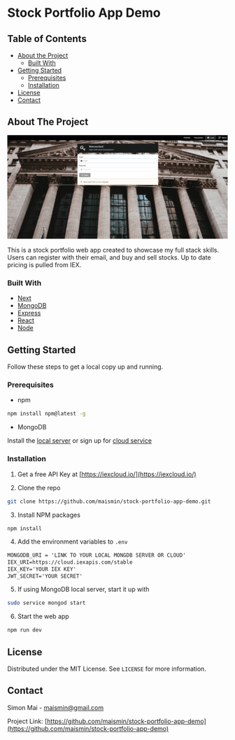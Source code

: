 # Stock Portfolio App Demo

<!-- TABLE OF CONTENTS -->

## Table of Contents

- [About the Project](#about-the-project)
  - [Built With](#built-with)
- [Getting Started](#getting-started)
  - [Prerequisites](#prerequisites)
  - [Installation](#installation)
- [License](#license)
- [Contact](#contact)

<!-- ABOUT THE PROJECT -->

## About The Project

![GIF demoing the stock portfolio web app](demo/stock-portfolio-app-demo.gif)

This is a stock portfolio web app created to showcase my full stack skills.
Users can register with their email, and buy and sell stocks. Up to date pricing
is pulled from IEX.

### Built With

- [Next](https://nextjs.org/)
- [MongoDB](https://www.mongodb.com/)
- [Express](https://expressjs.com/)
- [React](https://reactjs.org/)
- [Node](https://nodejs.org/en/)

<!-- GETTING STARTED -->

## Getting Started

Follow these steps to get a local copy up and running.

### Prerequisites

- npm

```sh
npm install npm@latest -g
```

- MongoDB

Install the
[local server](https://docs.mongodb.com/manual/administration/install-on-linux/)
or sign up for [cloud service](https://www.mongodb.com/download-center/cloud)

### Installation

1. Get a free API Key at [https://iexcloud.io/](https://iexcloud.io/)

2. Clone the repo

```sh
git clone https://github.com/maismin/stock-portfolio-app-demo.git
```

3. Install NPM packages

```sh
npm install
```

4. Add the environment variables to `.env`

```text
MONGODB_URI = 'LINK TO YOUR LOCAL MONGDB SERVER OR CLOUD'
IEX_URI=https://cloud.iexapis.com/stable
IEX_KEY='YOUR IEX KEY'
JWT_SECRET='YOUR SECRET'
```

5. If using MongoDB local server, start it up with

```sh
sudo service mongod start
```

6. Start the web app

```sh
npm run dev
```

<!-- LICENSE -->

## License

Distributed under the MIT License. See `LICENSE` for more information.

<!-- CONTACT -->

## Contact

Simon Mai - maismin@gmail.com

Project Link:
[https://github.com/maismin/stock-portfolio-app-demo](https://github.com/maismin/stock-portfolio-app-demo)
